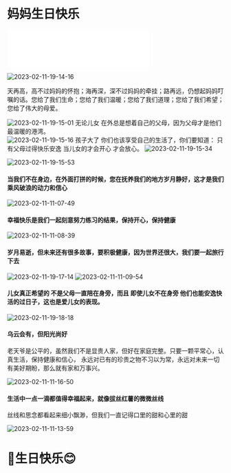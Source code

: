 
# 妈妈生日快乐

<iframe frameborder="no" border="0" marginwidth="0" marginheight="0" width=330 height=86 src="//music.163.com/outchain/player?type=2&id=1474598888&auto=1&height=66"></iframe>

![2023-02-11-19-14-16](https://picgorepo.oss-cn-beijing.aliyuncs.com/2023-02-11-19-14-16.png)

天再高，高不过妈妈的怀抱；海再深，深不过妈妈的牵挂；路再远，仍想起妈妈叮嘱的话。您给了我们生命；您给了我们温暖；您给了我们道理；您给了我们希望；您给了伟大的母爱。

![2023-02-11-19-15-01](https://picgorepo.oss-cn-beijing.aliyuncs.com/2023-02-11-19-15-01.png)
无论儿女 在外总是想着自己的父母，因为父母才是他们最温暖的港湾。  
![2023-02-11-19-15-16](https://picgorepo.oss-cn-beijing.aliyuncs.com/2023-02-11-19-15-16.png)
 孩子大了 你们也该享受自己的生活了，你们要知道： 只有父母过得快乐安逸 当儿女的才会开心 才会放心。
![2023-02-11-19-15-34](https://picgorepo.oss-cn-beijing.aliyuncs.com/2023-02-11-19-15-34.png)


![2023-02-11-19-15-53](https://picgorepo.oss-cn-beijing.aliyuncs.com/2023-02-11-19-15-53.png)

#### 当我们不在身边，在外面打拼的时候，您在抚养我们的地方岁月静好，这才是我们乘风破浪的动力和信心

![2023-02-11-11-07-49](https://picgorepo.oss-cn-beijing.aliyuncs.com/2023-02-11-11-07-49.png)

#### 幸福快乐是我们一起刻意努力练习的结果，保持开心，保持健康

![2023-02-11-11-08-39](https://picgorepo.oss-cn-beijing.aliyuncs.com/2023-02-11-11-08-39.png)

#### 岁月易逝，但未来还有很多故事，要积极健康，因为世界还很大，我们要一起旅行下去

![2023-02-11-19-17-14](https://picgorepo.oss-cn-beijing.aliyuncs.com/2023-02-11-19-17-14.png)
![2023-02-11-11-09-54](https://picgorepo.oss-cn-beijing.aliyuncs.com/2023-02-11-11-09-54.png)

#### 儿女真正希望的 不是父母一直陪在身旁，而且 即使儿女不在身旁 他们也能安逸快活的过日子，这也是爱儿女的表现。
     
![2023-02-11-19-18-18](https://picgorepo.oss-cn-beijing.aliyuncs.com/2023-02-11-19-18-18.png)

#### 乌云会有，但阳光尚好

老天爷是公平的，虽然我们不是显贵人家，但好在家庭完整。只要一颗平常心，认真生活，保持健康和信心，
永远对已有的珍贵之物不习以为常，永远对未来一切有美好期盼，那么就有家和万事兴。

![2023-02-11-11-16-50](https://picgorepo.oss-cn-beijing.aliyuncs.com/2023-02-11-11-16-50.png)

#### 生活中一点一滴都值得幸福起来，就像拔丝红薯的微微丝线

丝线和思念都看起来细小飘渺，但我们一直记得口里的甜和心里的甜

![2023-02-11-11-13-59](https://picgorepo.oss-cn-beijing.aliyuncs.com/2023-02-11-11-13-59.png)


# 🎂生日快乐😊

